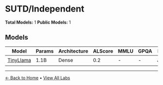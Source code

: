 # SUTD/Independent

**Total Models:** 1
**Public Models:** 1

## Models

| Model | Params | Architecture | ALScore | MMLU | GPQA | Released | Status |
|-------|--------|--------------|---------|------|------|----------|--------|
| [TinyLlama](../models/sutdindependent/tinyllama.md) | 1.1B | Dense | 0.2 | - | - | Jan/2024 | 🟢 |

---

[← Back to Home](../README.md) • [View All Labs](../labs/)
